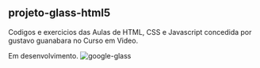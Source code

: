 ## projeto-glass-html5
 Codigos e exercicios das Aulas de HTML, CSS e Javascript concedida por gustavo guanabara no Curso em Video.

Em desenvolvimento.
![google-glass](https://user-images.githubusercontent.com/90641508/160301580-57c28c66-7ede-4a79-a908-5ad11df98741.png)
